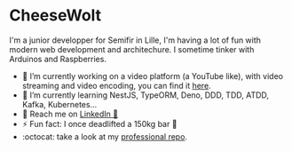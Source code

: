# CheeseWolt

I'm a junior developper for Semifir in Lille, I'm having a lot of fun with modern web development and architechure. I sometime tinker with Arduinos and Raspberries.

- 🔭 I’m currently working on a video platform (a YouTube like), with video streaming and video encoding, you can find it [here](https://github.com/CheeseWolt/DailyTube-Plateforme).
- 🌱 I’m currently learning NestJS, TypeORM, Deno, DDD, TDD, ATDD, Kafka, Kubernetes...
- 💌 Reach me on [LinkedIn 🔗](https://www.linkedin.com/in/benoit-routier/)
- ⚡ Fun fact: I once deadlifted a 150kg bar 💪
- :octocat: take a look at my [professional repo](https://github.com/benoitsemifir).
